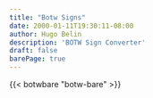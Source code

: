 ```yaml
---
title: "Botw Signs"
date: 2000-01-11T19:30:11-08:00
author: Hugo Belin
description: 'BOTW Sign Converter'
draft: false
barePage: true
---
```


{{< botwbare "botw-bare" >}}
